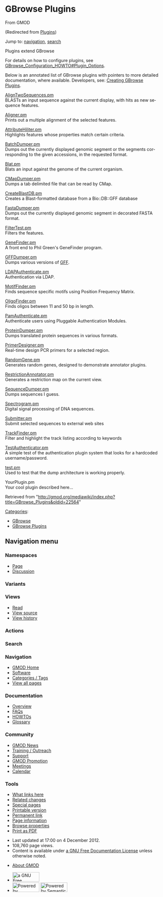 <div id="mw-page-base" class="noprint">

</div>

<div id="mw-head-base" class="noprint">

</div>

<div id="content" class="mw-body" role="main">

<span id="top"></span>

<div id="mw-js-message" style="display:none;">

</div>



# <span dir="auto">GBrowse Plugins</span>

<div id="bodyContent">

<div id="siteSub">

From GMOD

</div>

<div id="contentSub">

(Redirected from
[Plugins](http://gmod.org/mediawiki/index.php?title=Plugins&redirect=no "Plugins"))

</div>

<div id="jump-to-nav" class="mw-jump">

Jump to: [navigation](#mw-navigation), [search](#p-search)

</div>

<div id="mw-content-text" class="mw-content-ltr" lang="en" dir="ltr">

Plugins extend GBrowse

For details on how to configure plugins, see
<a href="GBrowse_Configuration_HOWTO#Plugin_Options" class="mw-redirect"
title="GBrowse Configuration HOWTO">GBrowse_Configuration_HOWTO#Plugin_Options</a>.

Below is an annotated list of GBrowse plugins with pointers to more
detailed documentation, where available. Developers, see: [Creating
GBrowse Plugins](Creating_GBrowse_Plugins "Creating GBrowse Plugins").

[AlignTwoSequences.pm](AlignTwoSequences.pm "AlignTwoSequences.pm")   
BLASTs an input sequence against the current display, with hits as new
sequence features.

[Aligner.pm](Aligner.pm "Aligner.pm")   
Prints out a multiple alignment of the selected features.

[AttributeHiliter.pm](AttributeHiliter.pm "AttributeHiliter.pm")   
Highlights features whose properties match certain criteria.

[BatchDumper.pm](BatchDumper.pm "BatchDumper.pm")   
Dumps out the currently displayed genomic segment or the segments
corresponding to the given accessions, in the requested format.

[Blat.pm](Blat.pm "Blat.pm")   
Blats an input against the genome of the current organism.

[CMapDumper.pm](CMapDumper.pm "CMapDumper.pm")   
Dumps a tab delimited file that can be read by CMap.

[CreateBlastDB.pm](CreateBlastDB.pm "CreateBlastDB.pm")   
Creates a Blast-formatted database from a Bio::DB::GFF database

[FastaDumper.pm](FastaDumper.pm "FastaDumper.pm")   
Dumps out the currently displayed genomic segment in decorated FASTA
format.

[FilterTest.pm](FilterTest.pm "FilterTest.pm")   
Filters the features.

[GeneFinder.pm](GeneFinder.pm "GeneFinder.pm")   
A front end to Phil Green's GeneFinder program.

[GFFDumper.pm](GFFDumper.pm "GFFDumper.pm")   
Dumps various versions of [GFF](GFF "GFF").

[LDAPAuthenticate.pm](LDAPAuthenticate.pm "LDAPAuthenticate.pm")   
Authentication via LDAP.

[MotifFinder.pm](MotifFinder.pm "MotifFinder.pm")   
Finds sequence specific motifs using Position Frequency Matrix.

[OligoFinder.pm](OligoFinder.pm "OligoFinder.pm")   
Finds oligos between 11 and 50 bp in length.

[PamAuthenticate.pm](Gbrowse/authentication_plugins/PamAuthenticate "Gbrowse/authentication plugins/PamAuthenticate")   
Authenticate users using Pluggable Authentication Modules.

[ProteinDumper.pm](ProteinDumper.pm "ProteinDumper.pm")   
Dumps translated protein sequences in various formats.

[PrimerDesigner.pm](PrimerDesigner.pm "PrimerDesigner.pm")   
Real-time design PCR primers for a selected region.

[RandomGene.pm](RandomGene.pm "RandomGene.pm")   
Generates random genes, designed to demonstrate annotator plugins.

[RestrictionAnnotator.pm](RestrictionAnnotator.pm "RestrictionAnnotator.pm")   
Generates a restriction map on the current view.

[SequenceDumper.pm](SequenceDumper.pm "SequenceDumper.pm")   
Dumps sequences I guess.

[Spectrogram.pm](Spectrogram.pm "Spectrogram.pm")   
Digital signal processing of DNA sequences.

[Submitter.pm](Submitter.pm "Submitter.pm")   
Submit selected sequences to external web sites

[TrackFinder.pm](TrackFinder.pm "TrackFinder.pm")   
Filter and highlight the track listing according to keywords

[TestAuthenticator.pm](Gbrowse/authentication_plugins/testauthenticator "Gbrowse/authentication plugins/testauthenticator")   
A simple test of the authentication plugin system that looks for a
hardcoded username/password.

[test.pm](Test.pm "Test.pm")   
Used to test that the dump architecture is working properly.

YourPlugin.pm   
Your cool plugin described here...

</div>

<div class="printfooter">

Retrieved from
"<http://gmod.org/mediawiki/index.php?title=GBrowse_Plugins&oldid=22564>"

</div>

<div id="catlinks" class="catlinks">

<div id="mw-normal-catlinks" class="mw-normal-catlinks">

[Categories](Special:Categories "Special:Categories"):

- [GBrowse](Category:GBrowse "Category:GBrowse")
- [GBrowse Plugins](Category:GBrowse_Plugins "Category:GBrowse Plugins")

</div>

</div>

<div class="visualClear">

</div>

</div>

</div>

<div id="mw-navigation">

## Navigation menu

<div id="mw-head">



<div id="left-navigation">

<div id="p-namespaces" class="vectorTabs" role="navigation"
aria-labelledby="p-namespaces-label">

### Namespaces

- <span id="ca-nstab-main"><a href="GBrowse_Plugins" accesskey="c"
  title="View the content page [c]">Page</a></span>
- <span id="ca-talk"><a
  href="http://gmod.org/mediawiki/index.php?title=Talk:GBrowse_Plugins&amp;action=edit&amp;redlink=1"
  accesskey="t"
  title="Discussion about the content page [t]">Discussion</a></span>

</div>

<div id="p-variants" class="vectorMenu emptyPortlet" role="navigation"
aria-labelledby="p-variants-label">

### 

### Variants[](#)

<div class="menu">

</div>

</div>

</div>

<div id="right-navigation">

<div id="p-views" class="vectorTabs" role="navigation"
aria-labelledby="p-views-label">

### Views

- <span id="ca-view">[Read](GBrowse_Plugins)</span>
- <span id="ca-viewsource"><a
  href="http://gmod.org/mediawiki/index.php?title=GBrowse_Plugins&amp;action=edit"
  accesskey="e" title="This page is protected.
  You can view its source [e]">View source</a></span>
- <span id="ca-history"><a
  href="http://gmod.org/mediawiki/index.php?title=GBrowse_Plugins&amp;action=history"
  accesskey="h" title="Past revisions of this page [h]">View history</a></span>

</div>

<div id="p-cactions" class="vectorMenu emptyPortlet" role="navigation"
aria-labelledby="p-cactions-label">

### Actions[](#)

<div class="menu">

</div>

</div>

<div id="p-search" role="search">

### Search

<div id="simpleSearch">

</div>

</div>

</div>

</div>

<div id="mw-panel">

<div id="p-logo" role="banner">

<a href="Main_Page"
style="background-image: url(../images/GMOD-cogs.png);"
title="Visit the main page"></a>

</div>

<div id="p-Navigation" class="portal" role="navigation"
aria-labelledby="p-Navigation-label">

### Navigation

<div class="body">

- <span id="n-GMOD-Home">[GMOD Home](Main_Page)</span>
- <span id="n-Software">[Software](GMOD_Components)</span>
- <span id="n-Categories-.2F-Tags">[Categories /
  Tags](Categories)</span>
- <span id="n-View-all-pages">[View all pages](Special:AllPages)</span>

</div>

</div>

<div id="p-Documentation" class="portal" role="navigation"
aria-labelledby="p-Documentation-label">

### Documentation

<div class="body">

- <span id="n-Overview">[Overview](Overview)</span>
- <span id="n-FAQs">[FAQs](Category:FAQ)</span>
- <span id="n-HOWTOs">[HOWTOs](Category:HOWTO)</span>
- <span id="n-Glossary">[Glossary](Glossary)</span>

</div>

</div>

<div id="p-Community" class="portal" role="navigation"
aria-labelledby="p-Community-label">

### Community

<div class="body">

- <span id="n-GMOD-News">[GMOD News](GMOD_News)</span>
- <span id="n-Training-.2F-Outreach">[Training /
  Outreach](Training_and_Outreach)</span>
- <span id="n-Support">[Support](Support)</span>
- <span id="n-GMOD-Promotion">[GMOD Promotion](GMOD_Promotion)</span>
- <span id="n-Meetings">[Meetings](Meetings)</span>
- <span id="n-Calendar">[Calendar](Calendar)</span>

</div>

</div>

<div id="p-tb" class="portal" role="navigation"
aria-labelledby="p-tb-label">

### Tools

<div class="body">

- <span id="t-whatlinkshere"><a href="Special:WhatLinksHere/GBrowse_Plugins" accesskey="j"
  title="A list of all wiki pages that link here [j]">What links here</a></span>
- <span id="t-recentchangeslinked"><a href="Special:RecentChangesLinked/GBrowse_Plugins" accesskey="k"
  title="Recent changes in pages linked from this page [k]">Related
  changes</a></span>
- <span id="t-specialpages"><a href="Special:SpecialPages" accesskey="q"
  title="A list of all special pages [q]">Special pages</a></span>
- <span id="t-print"><a
  href="http://gmod.org/mediawiki/index.php?title=GBrowse_Plugins&amp;printable=yes"
  rel="alternate" accesskey="p"
  title="Printable version of this page [p]">Printable version</a></span>
- <span id="t-permalink">[Permanent
  link](http://gmod.org/mediawiki/index.php?title=GBrowse_Plugins&oldid=22564 "Permanent link to this revision of the page")</span>
- <span id="t-info">[Page
  information](http://gmod.org/mediawiki/index.php?title=GBrowse_Plugins&action=info)</span>
- <span id="t-smwbrowselink"><a href="Special:Browse/GBrowse_Plugins" rel="smw-browse">Browse
  properties</a></span>
- <span id="t-pdf">[Print as
  PDF](http://gmod.org/mediawiki/index.php?title=Special:PdfPrint&page=GBrowse_Plugins)</span>

</div>

</div>

</div>

</div>

<div id="footer" role="contentinfo">

- <span id="footer-info-lastmod">Last updated at 17:00 on 4 December
  2012.</span>
- <span id="footer-info-viewcount">108,760 page views.</span>
- <span id="footer-info-copyright">Content is available under
  <a href="http://www.gnu.org/licenses/fdl-1.3.html" class="external"
  rel="nofollow">a GNU Free Documentation License</a> unless otherwise
  noted.</span>

<!-- -->

- <span id="footer-places-about">[About
  GMOD](GMOD:About "GMOD:About")</span>

<!-- -->

- <span id="footer-copyrightico">[<img src="http://www.gnu.org/graphics/gfdl-logo-small.png" width="88"
  height="31" alt="a GNU Free Documentation License" />](http://www.gnu.org/licenses/fdl-1.3.html)</span>
- <span id="footer-poweredbyico">[<img
  src="../mediawiki/skins/common/images/poweredby_mediawiki_88x31.png"
  width="88" height="31" alt="Powered by MediaWiki" />](http://www.mediawiki.org/)
  [<img
  src="../mediawiki/extensions/SemanticMediaWiki/resources/images/smw_button.png"
  width="88" height="31" alt="Powered by Semantic MediaWiki" />](https://www.semantic-mediawiki.org/wiki/Semantic_MediaWiki)</span>

<div style="clear:both">

</div>

</div>

